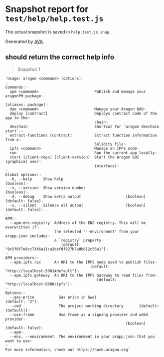 # Snapshot report for `test/help/help.test.js`

The actual snapshot is saved in `help.test.js.snap`.

Generated by [AVA](https://ava.li).

## should return the correct help info

> Snapshot 1

    `Usage: aragon <command> [options]␊
    ␊
    Commands:␊
      apm <command>                         Publish and manage your aragonPM package␊
                                                                  [aliases: package]␊
      dao <command>                         Manage your Aragon DAO␊
      deploy [contract]                     Deploys contract code of the app to the␊
                                            chain␊
      devchain                              Shortcut for `aragon devchain start`.␊
      extract-functions [contract]          Extract function information from a␊
                                            Solidity file␊
      ipfs <command>                        Manage an IPFS node␊
      run                                   Run the current app locally␊
      start [client-repo] [client-version]  Start the Aragon GUI (graphical user␊
                                            interface)␊
    ␊
    Global options:␊
      -h, --help     Show help                                             [boolean]␊
      -v, --version  Show version number                                   [boolean]␊
      -d, --debug    Show extra output                    [boolean] [default: false]␊
      -s, --silent   Silence all output                   [boolean] [default: false]␊
    ␊
    APM:␊
      --apm.ens-registry  Address of the ENS registry. This will be overwritten if␊
                          the selected '--environment' from your arapp.json includes␊
                          a `registry` property␊
                             [default: "0x5f6f7e8cc7346a11ca2def8f827b7a0b612c56a1"]␊
    ␊
    APM providers:␊
      --apm.ipfs.rpc      An URI to the IPFS node used to publish files␊
                                          [default: "http://localhost:5001#default"]␊
      --apm.ipfs.gateway  An URI to the IPFS Gateway to read files from␊
                                             [default: "http://localhost:8080/ipfs"]␊
    ␊
    Options:␊
      --gas-price           Gas price in Gwei                         [default: "2"]␊
      --cwd                 The project working directory       [default: (default)]␊
      --use-frame           Use frame as a signing provider and web3 provider␊
                                                          [boolean] [default: false]␊
      --apm␊
      --env, --environment  The environment in your arapp.json that you want to use␊
    ␊
    For more information, check out https://hack.aragon.org`
